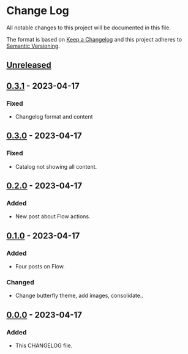 # Change Log
All notable changes to this project will be documented in this file.

The format is based on [Keep a Changelog](http://keepachangelog.com/)
and this project adheres to [Semantic Versioning](http://semver.org/).

## [Unreleased]

## [0.3.1] - 2023-04-17

### Fixed

- Changelog format and content

## [0.3.0] - 2023-04-17

### Fixed

- Catalog not showing all content.

## [0.2.0] - 2023-04-17

### Added

- New post about Flow actions.

## [0.1.0] - 2023-04-17

### Added

- Four posts on Flow.

### Changed

- Change butterfly theme, add images, consolidate..

## [0.0.0] - 2023-04-17

### Added

- This CHANGELOG file.

[Unreleased]: https://github.com/internetguru/blog/compare/v0.3.1...dev
[0.3.1]: https://github.com/internetguru/blog/compare/v0.3.0...v0.3.1
[0.3.0]: https://github.com/internetguru/blog/compare/v0.2.0...v0.3.0
[0.2.0]: https://github.com/internetguru/blog/compare/v0.1.0...v0.2.0
[0.1.0]: https://github.com/internetguru/blog/compare/v0.0.0...v0.1.0
[0.0.0]: https://github.com/internetguru/blog/releases/tag/v0.0.0
